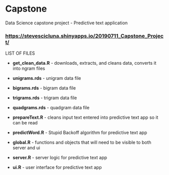 # Capstone
Data Science capstone project - Predictive text application

### https://stevescicluna.shinyapps.io/20190711_Capstone_Project/

LIST OF FILES

- **get_clean_data.R** - downloads, extracts, and cleans data, converts it into ngram files

- **unigrams.rds** - unigram data file

- **bigrams.rds** - bigram data file

- **trigrams.rds** - trigram data file

- **quadgrams.rds** - quadgram data file

- **prepareText.R** - cleans input text entered into predictive text app so it can be read

- **predictWord.R** - Stupid Backoff algorithm for predictive text app

- **global.R** - functions and objects that will need to be visible to both server and ui

- **server.R** - server logic for predictive text app

- **ui.R** - user interface for predictive text app
